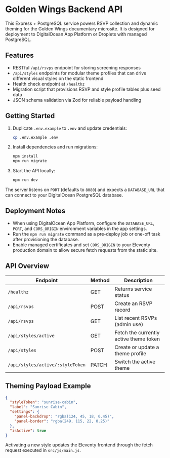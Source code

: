 # Golden Wings Backend API

This Express + PostgreSQL service powers RSVP collection and dynamic theming for the Golden Wings documentary microsite. It is
 designed for deployment to DigitalOcean App Platform or Droplets with managed PostgreSQL.

## Features

- RESTful `/api/rsvps` endpoint for storing screening responses
- `/api/styles` endpoints for modular theme profiles that can drive different visual styles on the static frontend
- Health check endpoint at `/healthz`
- Migration script that provisions RSVP and style profile tables plus seed data
- JSON schema validation via Zod for reliable payload handling

## Getting Started

1. Duplicate `.env.example` to `.env` and update credentials:
   ```bash
   cp .env.example .env
   ```

2. Install dependencies and run migrations:
   ```bash
   npm install
   npm run migrate
   ```

3. Start the API locally:
   ```bash
   npm run dev
   ```

The server listens on `PORT` (defaults to `8080`) and expects a `DATABASE_URL` that can connect to your DigitalOcean PostgreSQL
 database.

## Deployment Notes

- When using DigitalOcean App Platform, configure the `DATABASE_URL`, `PORT`, and `CORS_ORIGIN` environment variables in the app
  settings.
- Run the `npm run migrate` command as a pre-deploy job or one-off task after provisioning the database.
- Enable managed certificates and set `CORS_ORIGIN` to your Eleventy production domain to allow secure fetch requests from the
  static site.

## API Overview

| Endpoint | Method | Description |
| --- | --- | --- |
| `/healthz` | GET | Returns service status |
| `/api/rsvps` | POST | Create an RSVP record |
| `/api/rsvps` | GET | List recent RSVPs (admin use) |
| `/api/styles/active` | GET | Fetch the currently active theme token |
| `/api/styles` | POST | Create or update a theme profile |
| `/api/styles/active/:styleToken` | PATCH | Switch the active theme |

## Theming Payload Example

```json
{
  "styleToken": "sunrise-cabin",
  "label": "Sunrise Cabin",
  "settings": {
    "panel-backdrop": "rgba(124, 45, 18, 0.45)",
    "panel-border": "rgba(249, 115, 22, 0.25)"
  },
  "isActive": true
}
```

Activating a new style updates the Eleventy frontend through the fetch request executed in `src/js/main.js`.
